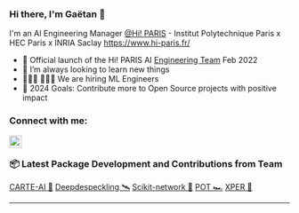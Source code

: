 ### Hi there, I'm Gaëtan 👋 

I'm an AI Engineering Manager [@Hi! PARIS][hi-paris] - Institut Polytechnique Paris x HEC Paris x INRIA Saclay
https://www.hi-paris.fr/


- 🚀 Official launch of the Hi! PARIS AI [Engineering Team][engineering-team] Feb 2022
- 🌱 I’m always looking to learn new things
- 👨🏼‍💻 👩🏼‍💻 We are hiring ML Engineers
- 🥅 2024 Goals: Contribute more to Open Source projects with positive impact


### Connect with me:

[<img align="left" alt="Linkedin" width="22px" src="https://cdn.jsdelivr.net/npm/simple-icons@v3/icons/linkedin.svg" />][linkedin]

<br />



###  📦 Latest Package Development and Contributions from Team

<!-- Package:START -->
[CARTE-AI 💬](https://github.com/soda-inria/carte)
[Deepdespeckling 🛰️](https://github.com/hi-paris/deepdespeckling)
[Scikit-network 🛜](https://github.com/sknetwork-team/scikit-network)
[POT 🏎️](https://github.com/PythonOT/POT)
[XPER 🔮](https://github.com/hi-paris/XPER)

<!-- Package:END -->


---


[engineering-team]: https://engineeringteam.hi-paris.fr/
[hi-paris]: https://www.hi-paris.fr/
[medium]: https://gaetan-brison.medium.com/
[linkedin]: https://www.linkedin.com/in/gaetan-brison/
[georgiatech]: https://www.gatech.edu/
[edhec]: https://www.edhec.edu/en
[mitx]: https://micromasters.mit.edu/
[lewagon]: https://www.lewagon.com/


